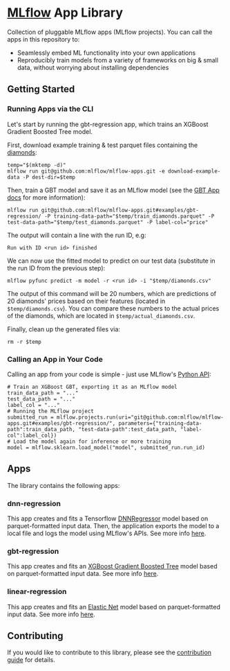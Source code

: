 # [MLflow](http://mlflow.org) App Library

Collection of pluggable MLflow apps (MLflow projects). You can call the apps in this repository to:
* Seamlessly embed ML functionality into your own applications
* Reproducibly train models from a variety of frameworks on big & small data, without worrying about installing dependencies

## Getting Started
### Running Apps via the CLI
Let's start by running the gbt-regression app, which trains an XGBoost Gradient Boosted Tree model.

First, download example training & test parquet files containing the [diamonds](https://raw.githubusercontent.com/tidyverse/ggplot2/4c678917/data-raw/diamonds.csv):
 
```
temp="$(mktemp -d)"
mlflow run git@github.com:mlflow/mlflow-apps.git -e download-example-data -P dest-dir=$temp
```

Then, train a GBT model and save it as an MLflow model (see the [GBT App docs](examples/gbt-regression/README.md) for more information):
```
mlflow run git@github.com:mlflow/mlflow-apps.git#examples/gbt-regression/ -P training-data-path="$temp/train_diamonds.parquet" -P test-data-path="$temp/test_diamonds.parquet" -P label-col="price"
```

The output will contain a line with the run ID, e.g:
```
Run with ID <run id> finished
```

We can now use the fitted model to predict on our test data (substitute in the run ID from the previous step):
```
mlflow pyfunc predict -m model -r <run id> -i "$temp/diamonds.csv"
```
The output of this command will be 20 numbers, which are predictions of 20 diamonds' prices based on their features (located in `$temp/diamonds.csv`). You can compare these numbers to the actual prices of the diamonds, which are located in `$temp/actual_diamonds.csv`.

Finally, clean up the generated files via:
```
rm -r $temp
```


### Calling an App in Your Code

Calling an app from your code is simple  - just use MLflow's [Python API](https://mlflow.org/docs/latest/projects.html#building-multi-step-workflows):
```
# Train an XGBoost GBT, exporting it as an MLflow model
train_data_path = "..."
test_data_path = "..."
label_col = "..."
# Running the MLflow project
submitted_run = mlflow.projects.run(uri="git@github.com:mlflow/mlflow-apps.git#examples/gbt-regression/", parameters={"training-data-path":train_data_path, "test-data-path":test_data_path, "label-col":label_col})
# Load the model again for inference or more training
model = mlflow.sklearn.load_model("model", submitted_run.run_id)
```

## Apps

The library contains the following apps:

### dnn-regression

This app creates and fits a Tensorflow [DNNRegressor](https://www.tensorflow.org/api_docs/python/tf/estimator/DNNRegressor) model based on parquet-formatted input data. Then, the application exports the model to a local file and logs the model using MLflow's APIs. See more info [here](examples/dnn-regression/).

### gbt-regression
This app creates and fits an [XGBoost Gradient Boosted Tree](https://xgboost.readthedocs.io/en/latest/python/python_api.html#module-xgboost.sklearn) model based on parquet-formatted input data. See more info [here](examples/gbt-regression/).

### linear-regression

This app creates and fits an [Elastic Net](http://scikit-learn.org/stable/modules/generated/sklearn.linear_model.ElasticNet.html) model based on parquet-formatted input data. See more info [here](examples/linear-regression/).

## Contributing

If you would like to contribute to this library, please see the [contribution guide](CONTRIBUTING.md) for details.
